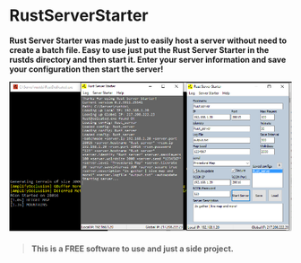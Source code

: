 # RustServerStarter

**Rust Server Starter was made just to easily host a server without need to create a batch file.
Easy to use just put the Rust Server Starter in the rustds directory and then start it.
Enter your server information and save your configuration then start the server!**

![ScreenShot](https://github.com/Limmek/RustServerStarter/blob/master/RustStartServer.png?raw=true)

>#### This is a FREE software to use and just a side project.
